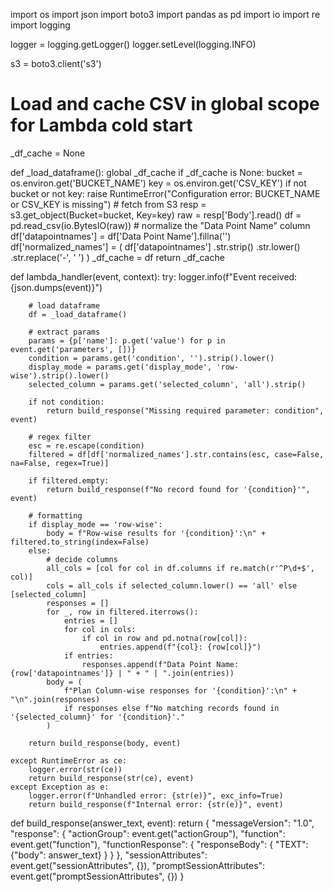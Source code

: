 import os
import json
import boto3
import pandas as pd
import io
import re
import logging

logger = logging.getLogger()
logger.setLevel(logging.INFO)

s3 = boto3.client('s3')

# Load and cache CSV in global scope for Lambda cold start
_df_cache = None

def _load_dataframe():
    global _df_cache
    if _df_cache is None:
        bucket = os.environ.get('BUCKET_NAME')
        key = os.environ.get('CSV_KEY')
        if not bucket or not key:
            raise RuntimeError("Configuration error: BUCKET_NAME or CSV_KEY is missing")
        # fetch from S3
        resp = s3.get_object(Bucket=bucket, Key=key)
        raw = resp['Body'].read()
        df = pd.read_csv(io.BytesIO(raw))
        # normalize the "Data Point Name" column
        df['datapointnames'] = df['Data Point Name'].fillna('')
        df['normalized_names'] = (
            df['datapointnames']
              .str.strip()
              .str.lower()
              .str.replace('-', ' ')
        )
        _df_cache = df
    return _df_cache


def lambda_handler(event, context):
    try:
        logger.info(f"Event received: {json.dumps(event)}")

        # load dataframe
        df = _load_dataframe()

        # extract params
        params = {p['name']: p.get('value') for p in event.get('parameters', [])}
        condition = params.get('condition', '').strip().lower()
        display_mode = params.get('display_mode', 'row-wise').strip().lower()
        selected_column = params.get('selected_column', 'all').strip()

        if not condition:
            return build_response("Missing required parameter: condition", event)

        # regex filter
        esc = re.escape(condition)
        filtered = df[df['normalized_names'].str.contains(esc, case=False, na=False, regex=True)]

        if filtered.empty:
            return build_response(f"No record found for '{condition}'", event)

        # formatting
        if display_mode == 'row-wise':
            body = f"Row-wise results for '{condition}':\n" + filtered.to_string(index=False)
        else:
            # decide columns
            all_cols = [col for col in df.columns if re.match(r'^P\d+$', col)]
            cols = all_cols if selected_column.lower() == 'all' else [selected_column]
            responses = []
            for _, row in filtered.iterrows():
                entries = []
                for col in cols:
                    if col in row and pd.notna(row[col]):
                        entries.append(f"{col}: {row[col]}")
                if entries:
                    responses.append(f"Data Point Name: {row['datapointnames']} | " + " | ".join(entries))
            body = (
                f"Plan Column-wise responses for '{condition}':\n" + "\n".join(responses)
                if responses else f"No matching records found in '{selected_column}' for '{condition}'."
            )

        return build_response(body, event)

    except RuntimeError as ce:
        logger.error(str(ce))
        return build_response(str(ce), event)
    except Exception as e:
        logger.error(f"Unhandled error: {str(e)}", exc_info=True)
        return build_response(f"Internal error: {str(e)}", event)


def build_response(answer_text, event):
    return {
        "messageVersion": "1.0",
        "response": {
            "actionGroup": event.get("actionGroup"),
            "function": event.get("function"),
            "functionResponse": {
                "responseBody": {
                    "TEXT": {"body": answer_text}
                }
            }
        },
        "sessionAttributes": event.get("sessionAttributes", {}),
        "promptSessionAttributes": event.get("promptSessionAttributes", {})
    }
